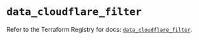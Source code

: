 # `data_cloudflare_filter`

Refer to the Terraform Registry for docs: [`data_cloudflare_filter`](https://registry.terraform.io/providers/cloudflare/cloudflare/5.5.0/docs/data-sources/filter).
